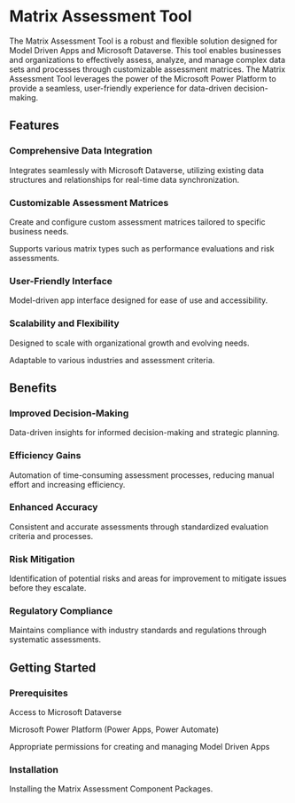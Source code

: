 
# Matrix Assessment Tool

The Matrix Assessment Tool is a robust and flexible solution designed for Model Driven Apps and Microsoft Dataverse. This tool enables businesses and organizations to effectively assess, analyze, and manage complex data sets and processes through customizable assessment matrices. The Matrix Assessment Tool leverages the power of the Microsoft Power Platform to provide a seamless, user-friendly experience for data-driven decision-making.


## Features
### Comprehensive Data Integration

Integrates seamlessly with Microsoft Dataverse, utilizing existing data structures and relationships for real-time data synchronization.

### Customizable Assessment Matrices

Create and configure custom assessment matrices tailored to specific business needs.

Supports various matrix types such as performance evaluations and risk assessments.

### User-Friendly Interface
Model-driven app interface designed for ease of use and accessibility.

### Scalability and Flexibility
Designed to scale with organizational growth and evolving needs.

Adaptable to various industries and assessment criteria.

## Benefits
### Improved Decision-Making

Data-driven insights for informed decision-making and strategic planning.

### Efficiency Gains
Automation of time-consuming assessment processes, reducing manual effort and increasing efficiency.

### Enhanced Accuracy
Consistent and accurate assessments through standardized evaluation criteria and processes.

### Risk Mitigation
Identification of potential risks and areas for improvement to mitigate issues before they escalate.

### Regulatory Compliance
Maintains compliance with industry standards and regulations through systematic assessments.

## Getting Started
### Prerequisites
Access to Microsoft Dataverse

Microsoft Power Platform (Power Apps, Power Automate)

Appropriate permissions for creating and managing Model Driven Apps

### Installation
Installing the Matrix Assessment Component Packages.





